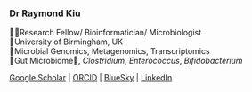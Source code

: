 ### Dr Raymond Kiu

:scientist:Research Fellow/ Bioinformatician/ Microbiologist<br/>
:round_pushpin:University of Birmingham, UK<br/>
:microscope:Microbial Genomics, Metagenomics, Transcriptomics<br/>
:microbe:Gut Microbiome🧬, <i>Clostridium</i>, <i>Enterococcus</i>, <i>Bifidobacterium</i><br/>

[Google Scholar](https://scholar.google.com/citations?user=42nSRqwAAAAJ&hl=en&authuser=1) | [ORCID](https://orcid.org/0000-0002-4483-1215) | [BlueSky](https://bsky.app/profile/raymondkiu.bsky.social) | [LinkedIn](https://www.linkedin.com/in/raymond-k-0aa15b5a/)

